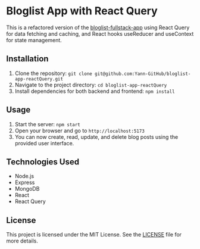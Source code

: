 # Bloglist App with React Query

This is a refactored version of the [bloglist-fullstack-app](https://github.com/Yann-GitHub/bloglist-fullstack-app) using React Query for data fetching and caching, and React hooks useReducer and useContext for state management.

## Installation

1. Clone the repository: `git clone git@github.com:Yann-GitHub/bloglist-app-reactQuery.git`
2. Navigate to the project directory: `cd bloglist-app-reactQuery`
3. Install dependencies for both backend and frontend: `npm install`

## Usage

1. Start the server: `npm start`
2. Open your browser and go to `http://localhost:5173`
3. You can now create, read, update, and delete blog posts using the provided user interface.

## Technologies Used

- Node.js
- Express
- MongoDB
- React
- React Query

## License

This project is licensed under the MIT License. See the [LICENSE](LICENSE) file for more details.
